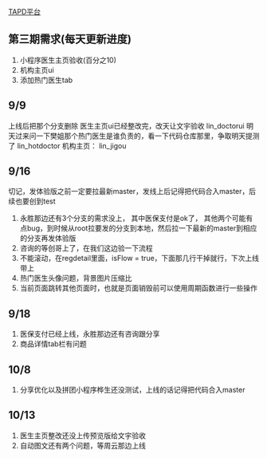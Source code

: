 [TAPD平台](https://www.tapd.cn/39364208/prong/iterations/card_view)

## 第三期需求(每天更新进度)
1. 小程序医生主页验收(百分之10)
2. 机构主页ui
3. 添加热门医生tab

## 9/9
上线后把那个分支删除
医生主页ui已经整改完，改天让文宇验收 lin_doctorui
明天过来问一下樊姐那个热门医生是谁负责的，看一下代码仓库那里，争取明天提测了   lin_hotdoctor
机构主页： lin_jigou


## 9/16
   
   切记，发体验版之前一定要拉最新master，发线上后记得把代码合入master，后续也要创到test
1. 永胜那边还有3个分支的需求没上， 其中医保支付是ok了， 其他两个可能有点bug，到时候从root拉要发的分支到本地，然后拉一下最新的master到相应的分支再发体验版
2. 咨询的等创哥上了，在我们这边验一下流程
3. 不能滚动，在regdetail里面，isFlow = true，下面那几行干掉就行，下次上线带上
4. 热门医生头像问题，背景图片压缩比
5. 当前页面跳转其他页面时，也就是页面销毁前可以使用周期函数进行一些操作

## 9/18
1. 医保支付已经上线，永胜那边还有咨询跟分享
2. 商品详情tab栏有问题



## 10/8
1. 分享优化以及拼团小程序桦生还没测试，上线的话记得把代码合入master



## 10/13
1. 医生主页整改还没上传预览版给文宇验收
2. 自动图文还有两个问题，等周云那边上线